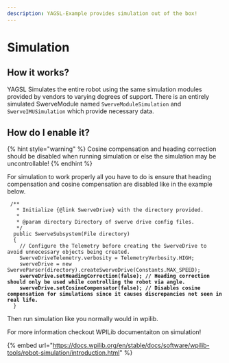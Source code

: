 ```yaml
---
description: YAGSL-Example provides simulation out of the box!
---
```


# Simulation

## How it works?

YAGSL Simulates the entire robot using the same simulation modules provided by vendors to varying degrees of support. There is an entirely simulated SwerveModule named `SwerveModuleSimulation` and `SwerveIMUSimulation` which provide necessary data.

## How do I enable it?

{% hint style="warning" %}
Cosine compensation and heading correction should be disabled when running simulation or else the simulation may be uncontrollable!
{% endhint %}

For simulation to work properly all you have to do is ensure that heading compensation and cosine compensation are disabled like in the example below.

<pre class="language-java"><code class="lang-java"> /**
   * Initialize {@link SwerveDrive} with the directory provided.
   *
   * @param directory Directory of swerve drive config files.
   */
  public SwerveSubsystem(File directory)
  {
    // Configure the Telemetry before creating the SwerveDrive to avoid unnecessary objects being created.
    SwerveDriveTelemetry.verbosity = TelemetryVerbosity.HIGH;
    swerveDrive = new SwerveParser(directory).createSwerveDrive(Constants.MAX_SPEED);
<strong>    swerveDrive.setHeadingCorrection(false); // Heading correction should only be used while controlling the robot via angle.
</strong><strong>    swerveDrive.setCosineCompensator(false); // Disables cosine compensation for simulations since it causes discrepancies not seen in real life.
</strong>  }
</code></pre>

Then run simulation like you normally would in wpilib.

For more information checkout WPILib documentaiton on simulation!

{% embed url="https://docs.wpilib.org/en/stable/docs/software/wpilib-tools/robot-simulation/introduction.html" %}
